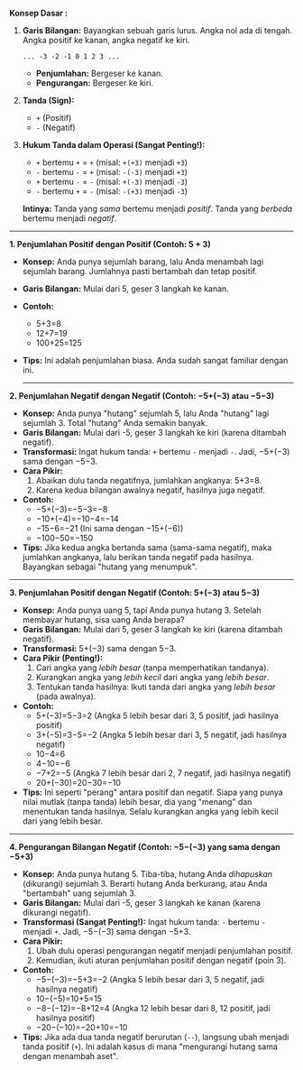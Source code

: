 **Konsep Dasar :**

1. **Garis Bilangan:** Bayangkan sebuah garis lurus. Angka nol ada di tengah. Angka positif ke kanan, angka negatif ke kiri.

    ```
    ... -3 -2 -1 0 1 2 3 ...
    ```

	- **Penjumlahan:** Bergeser ke kanan.
    - **Pengurangan:** Bergeser ke kiri.

2. **Tanda (Sign):**

    - `+` (Positif)
    - `-` (Negatif)

3. **Hukum Tanda dalam Operasi (Sangat Penting!):**
    
    - `+` bertemu `+` = `+` (misal: `+(+3)` menjadi `+3`)
    - `-` bertemu `-` = `+` (misal: `-(-3)` menjadi `+3`)
    - `+` bertemu `-` = `-` (misal: `+(-3)` menjadi `-3`)
    - `-` bertemu `+` = `-` (misal: `-(+3)` menjadi `-3`)
    
    **Intinya:** Tanda yang _sama_ bertemu menjadi _positif_. Tanda yang _berbeda_ bertemu menjadi _negatif_.

---

**1. Penjumlahan Positif dengan Positif (Contoh: 5 + 3)**

- **Konsep:** Anda punya sejumlah barang, lalu Anda menambah lagi sejumlah barang. Jumlahnya pasti bertambah dan tetap positif.
- **Garis Bilangan:** Mulai dari 5, geser 3 langkah ke kanan.
- **Contoh:**
    - 5+3=8
    - 12+7=19
    - 100+25=125
- **Tips:** Ini adalah penjumlahan biasa. Anda sudah sangat familiar dengan ini.
  
  ---

**2. Penjumlahan Negatif dengan Negatif (Contoh: −5+(−3) atau −5−3)**

- **Konsep:** Anda punya "hutang" sejumlah 5, lalu Anda "hutang" lagi sejumlah 3. Total "hutang" Anda semakin banyak.
- **Garis Bilangan:** Mulai dari -5, geser 3 langkah ke kiri (karena ditambah negatif).
- **Transformasi:** Ingat hukum tanda: `+` bertemu `-` menjadi `-`. Jadi, −5+(−3) sama dengan −5−3.
- **Cara Pikir:**
    1. Abaikan dulu tanda negatifnya, jumlahkan angkanya: 5+3=8.
    2. Karena kedua bilangan awalnya negatif, hasilnya juga negatif.
- **Contoh:**
    - −5+(−3)=−5−3=−8
    - −10+(−4)=−10−4=−14
    - −15−6=−21 (Ini sama dengan −15+(−6))
    - −100−50=−150
- **Tips:** Jika kedua angka bertanda sama (sama-sama negatif), maka jumlahkan angkanya, lalu berikan tanda negatif pada hasilnya. Bayangkan sebagai "hutang yang menumpuk".

---

**3. Penjumlahan Positif dengan Negatif (Contoh: 5+(−3) atau 5−3)**

- **Konsep:** Anda punya uang 5, tapi Anda punya hutang 3. Setelah membayar hutang, sisa uang Anda berapa?
- **Garis Bilangan:** Mulai dari 5, geser 3 langkah ke kiri (karena ditambah negatif).
- **Transformasi:** 5+(−3) sama dengan 5−3.
- **Cara Pikir (Penting!):**
    1. Cari angka yang _lebih besar_ (tanpa memperhatikan tandanya).
    2. Kurangkan angka yang _lebih kecil_ dari angka yang _lebih besar_.
    3. Tentukan tanda hasilnya: Ikuti tanda dari angka yang _lebih besar_ (pada awalnya).
- **Contoh:**
    - 5+(−3)=5−3=2 (Angka 5 lebih besar dari 3, 5 positif, jadi hasilnya positif)
    - 3+(−5)=3−5=−2 (Angka 5 lebih besar dari 3, 5 negatif, jadi hasilnya negatif)
    - 10−4=6
    - 4−10=−6
    - −7+2=−5 (Angka 7 lebih besar dari 2, 7 negatif, jadi hasilnya negatif)
    - 20+(−30)=20−30=−10
- **Tips:** Ini seperti "perang" antara positif dan negatif. Siapa yang punya nilai mutlak (tanpa tanda) lebih besar, dia yang "menang" dan menentukan tanda hasilnya. Selalu kurangkan angka yang lebih kecil dari yang lebih besar.

---
**4. Pengurangan Bilangan Negatif (Contoh: −5−(−3) yang sama dengan −5+3)**

- **Konsep:** Anda punya hutang 5. Tiba-tiba, hutang Anda _dihapuskan_ (dikurangi) sejumlah 3. Berarti hutang Anda berkurang, atau Anda "bertambah" uang sejumlah 3.
- **Garis Bilangan:** Mulai dari -5, geser 3 langkah ke kanan (karena dikurangi negatif).
- **Transformasi (Sangat Penting!):** Ingat hukum tanda: `-` bertemu `-` menjadi `+`. Jadi, −5−(−3) sama dengan −5+3.
- **Cara Pikir:**
    1. Ubah dulu operasi pengurangan negatif menjadi penjumlahan positif.
    2. Kemudian, ikuti aturan penjumlahan positif dengan negatif (poin 3).
- **Contoh:**
    - −5−(−3)=−5+3=−2 (Angka 5 lebih besar dari 3, 5 negatif, jadi hasilnya negatif)
    - 10−(−5)=10+5=15
    - −8−(−12)=−8+12=4 (Angka 12 lebih besar dari 8, 12 positif, jadi hasilnya positif)
    - −20−(−10)=−20+10=−10
- **Tips:** Jika ada dua tanda negatif berurutan (`--`), langsung ubah menjadi tanda positif (`+`). Ini adalah kasus di mana "mengurangi hutang sama dengan menambah aset".
